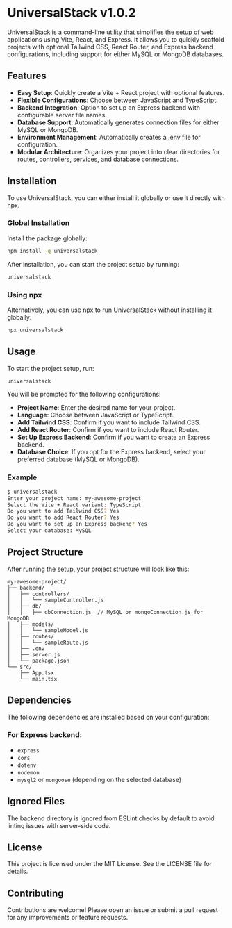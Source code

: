 # UniversalStack v1.0.2

UniversalStack is a command-line utility that simplifies the setup of web applications using Vite, React, and Express. It allows you to quickly scaffold projects with optional Tailwind CSS, React Router, and Express backend configurations, including support for either MySQL or MongoDB databases.

## Features

- **Easy Setup**: Quickly create a Vite + React project with optional features.
- **Flexible Configurations**: Choose between JavaScript and TypeScript.
- **Backend Integration**: Option to set up an Express backend with configurable server file names.
- **Database Support**: Automatically generates connection files for either MySQL or MongoDB.
- **Environment Management**: Automatically creates a .env file for configuration.
- **Modular Architecture**: Organizes your project into clear directories for routes, controllers, services, and database connections.

## Installation

To use UniversalStack, you can either install it globally or use it directly with npx.

### Global Installation

Install the package globally:

```bash
npm install -g universalstack
```

After installation, you can start the project setup by running:

```bash
universalstack
```

### Using npx

Alternatively, you can use npx to run UniversalStack without installing it globally:

```bash
npx universalstack
```

## Usage

To start the project setup, run:

```bash
universalstack
```

You will be prompted for the following configurations:

- **Project Name**: Enter the desired name for your project.
- **Language**: Choose between JavaScript or TypeScript.
- **Add Tailwind CSS**: Confirm if you want to include Tailwind CSS.
- **Add React Router**: Confirm if you want to include React Router.
- **Set Up Express Backend**: Confirm if you want to create an Express backend.
- **Database Choice**: If you opt for the Express backend, select your preferred database (MySQL or MongoDB).

### Example

```bash
$ universalstack
Enter your project name: my-awesome-project
Select the Vite + React variant: TypeScript
Do you want to add Tailwind CSS? Yes
Do you want to add React Router? Yes
Do you want to set up an Express backend? Yes
Select your database: MySQL
```

## Project Structure

After running the setup, your project structure will look like this:

```plaintext
my-awesome-project/
├── backend/
│   ├── controllers/
│   │   └── sampleController.js
│   ├── db/
│   │   ├── dbConnection.js  // MySQL or mongoConnection.js for MongoDB
│   ├── models/
│   │   └── sampleModel.js
│   ├── routes/
│   │   └── sampleRoute.js
│   ├── .env
│   ├── server.js
│   └── package.json
└── src/
    ├── App.tsx
    └── main.tsx
```

## Dependencies

The following dependencies are installed based on your configuration:

### For Express backend:

- `express`
- `cors`
- `dotenv`
- `nodemon`
- `mysql2` or `mongoose` (depending on the selected database)

## Ignored Files

The backend directory is ignored from ESLint checks by default to avoid linting issues with server-side code.

## License

This project is licensed under the MIT License. See the LICENSE file for details.

## Contributing

Contributions are welcome! Please open an issue or submit a pull request for any improvements or feature requests.
